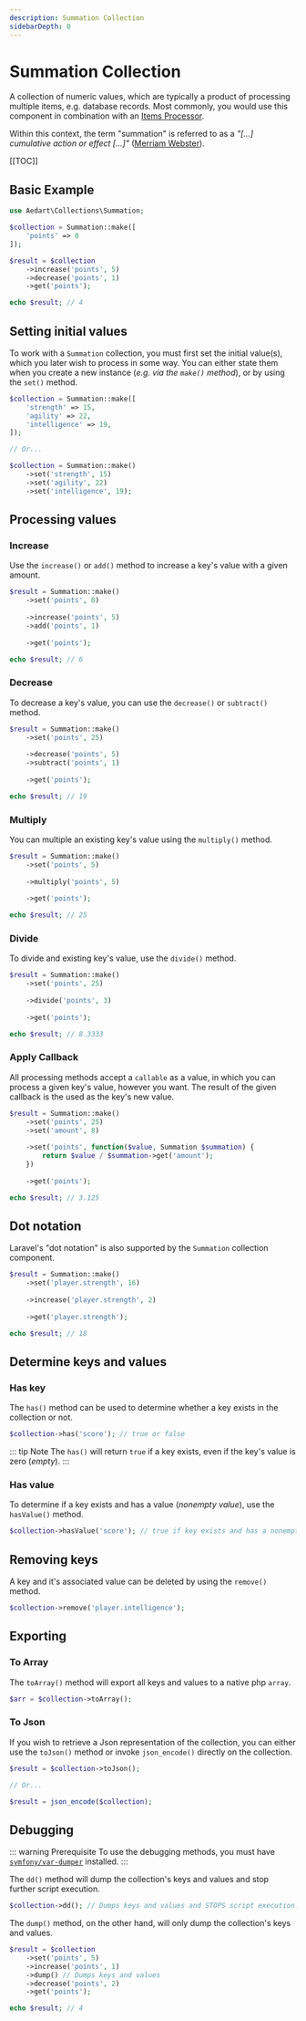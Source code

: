 ```yaml
---
description: Summation Collection
sidebarDepth: 0
---
```


# Summation Collection

A collection of numeric values, which are typically a product of processing multiple items, e.g. database records.
Most commonly, you would use this component in combination with an [Items Processor](./items-processor.md).

Within this context, the term "summation" is referred to as a _"[...] cumulative action or effect [...]"_ ([Merriam Webster](https://www.merriam-webster.com/dictionary/summation)). 

[[TOC]]

## Basic Example

```php
use Aedart\Collections\Summation;

$collection = Summation::make([
    'points' => 0
]);

$result = $collection
    ->increase('points', 5)
    ->decrease('points', 1)
    ->get('points');

echo $result; // 4
```

## Setting initial values

To work with a `Summation` collection, you must first set the initial value(s), which you later wish to process in some way.
You can either state them when you create a new instance (_e.g. via the `make()` method_), or by using the `set()` method.

```php
$collection = Summation::make([
    'strength' => 15,
    'agility' => 22,
    'intelligence' => 19,
]);

// Or...

$collection = Summation::make()
    ->set('strength', 15)
    ->set('agility', 22)
    ->set('intelligence', 19);
```

## Processing values

### Increase

Use the `increase()` or `add()` method to increase a key's value with a given amount.

```php
$result = Summation::make()
    ->set('points', 0)
    
    ->increase('points', 5)
    ->add('points', 1)
    
    ->get('points');

echo $result; // 6
```

### Decrease

To decrease a key's value, you can use the `decrease()` or `subtract()` method.

```php
$result = Summation::make()
    ->set('points', 25)
    
    ->decrease('points', 5)
    ->subtract('points', 1)
    
    ->get('points');

echo $result; // 19
```

### Multiply

You can multiple an existing key's value using the `multiply()` method.

```php
$result = Summation::make()
    ->set('points', 5)
    
    ->multiply('points', 5)
    
    ->get('points');

echo $result; // 25
```

### Divide

To divide and existing key's value, use the `divide()` method.

```php
$result = Summation::make()
    ->set('points', 25)
    
    ->divide('points', 3)
    
    ->get('points');

echo $result; // 8.3333
```

### Apply Callback

All processing methods accept a `callable` as a value, in which you can process a given key's value, however you want.
The result of the given callback is the used as the key's new value. 

```php
$result = Summation::make()
    ->set('points', 25)
    ->set('amount', 8)
    
    ->set('points', function($value, Summation $summation) {
        return $value / $summation->get('amount');
    })
    
    ->get('points');

echo $result; // 3.125
```

## Dot notation

Laravel's "dot notation" is also supported by the `Summation` collection component.

```php
$result = Summation::make()
    ->set('player.strength', 16)
    
    ->increase('player.strength', 2)
    
    ->get('player.strength');

echo $result; // 18
```

## Determine keys and values

### Has key

The `has()` method can be used to determine whether a key exists in the collection or not.

```php
$collection->has('score'); // true or false
```

::: tip Note
The `has()` will return `true` if a key exists, even if the key's value is zero (_empty_). 
:::

### Has value

To determine if a key exists and has a value (_nonempty value_), use the `hasValue()` method.

```php
$collection->hasValue('score'); // true if key exists and has a nonempty value
```

## Removing keys

A key and it's associated value can be deleted by using the `remove()` method.

```php
$collection->remove('player.intelligence');
```

## Exporting

### To Array

The `toArray()` method will export all keys and values to a native php `array`.

```php
$arr = $collection->toArray();
```

### To Json

If you wish to retrieve a Json representation of the collection, you can either use the `toJson()` method or invoke `json_encode()` directly on the collection. 

```php
$result = $collection->toJson();

// Or...

$result = json_encode($collection);
```

## Debugging

::: warning Prerequisite
To use the debugging methods, you must have [`symfony/var-dumper`](https://packagist.org/packages/symfony/var-dumper) installed.
:::


The `dd()` method will dump the collection's keys and values and stop further script execution.

```php
$collection->dd(); // Dumps keys and values and STOPS script execution!
```

The `dump()` method, on the other hand, will only dump the collection's keys and values.

```php
$result = $collection
    ->set('points', 5)
    ->increase('points', 1)
    ->dump() // Dumps keys and values
    ->decrease('points', 2)
    ->get('points');

echo $result; // 4
```
